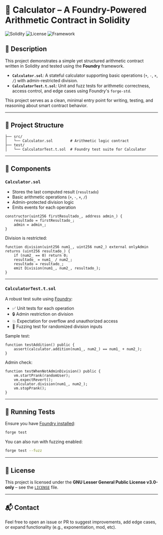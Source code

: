 # 🧮 Calculator – A Foundry-Powered Arithmetic Contract in Solidity

![Solidity](https://img.shields.io/badge/Solidity-0.8.24-blue?style=flat&logo=solidity)
![License](https://img.shields.io/badge/License-LGPL--3.0--only-green?style=flat)
![Framework](https://img.shields.io/badge/Tested%20with-Foundry-orange)

## 📌 Description

This project demonstrates a simple yet structured arithmetic contract written in Solidity and tested using the **Foundry** framework.

- **`Calculator.sol`**: A stateful calculator supporting basic operations (`+`, `-`, `×`, `/`) with admin-restricted division.
- **`CalculatorTest.t.sol`**: Unit and fuzz tests for arithmetic correctness, access control, and edge cases using Foundry's `forge-std`.

This project serves as a clean, minimal entry point for writing, testing, and reasoning about smart contract behavior.

---

## 📁 Project Structure

```
├── src/
│   └── Calculator.sol        # Arithmetic logic contract
├── test/
│   └── CalculatorTest.t.sol  # Foundry test suite for Calculator
```

---

## 🧱 Components

### `Calculator.sol`

- Stores the last computed result (`resultado`)
- Basic arithmetic operations (`+`, `-`, `×`, `/`)
- Admin-protected division logic
- Emits events for each operation

```solidity
constructor(uint256 firstResultado_, address admin_) {
    resultado = firstResultado_;
    admin = admin_;
}
```

Division is restricted:

```solidity
function division(uint256 num1_, uint256 num2_) external onlyAdmin returns (uint256 resultado_) {
    if (num2_ == 0) return 0;
    resultado_ = num1_ / num2_;
    resultado = resultado_;
    emit Division(num1_, num2_, resultado_);
}
```

---

### `CalculatorTest.t.sol`

A robust test suite using [Foundry](https://book.getfoundry.sh/):

- ✅ Unit tests for each operation
- 🔒 Admin restriction on division
- 💥 Expectation for overflow and unauthorized access
- 🎲 Fuzzing test for randomized division inputs

Sample test:

```solidity
function testAddition() public {
    assert(calculator.addition(num1_, num2_) == num1_ + num2_);
}
```

Admin check:

```solidity
function testWhenNotAdminDivision() public {
    vm.startPrank(randomUser);
    vm.expectRevert();
    calculator.division(num1_, num2_);
    vm.stopPrank();
}
```

---

## 🧪 Running Tests

Ensure you have [Foundry installed](https://book.getfoundry.sh/getting-started/installation):

```bash
forge test
```

You can also run with fuzzing enabled:

```bash
forge test --fuzz
```

---

## 📄 License

This project is licensed under the **GNU Lesser General Public License v3.0-only** – see the [`LICENSE`](./LICENSE) file.

---

## 📬 Contact

Feel free to open an issue or PR to suggest improvements, add edge cases, or expand functionality (e.g., exponentiation, mod, etc).
